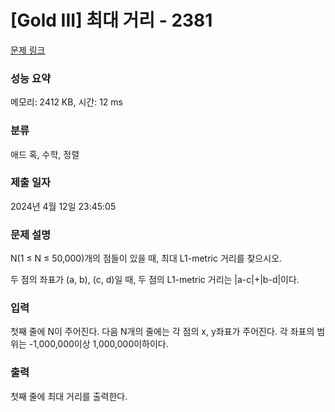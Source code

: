 # [Gold III] 최대 거리 - 2381 

[문제 링크](https://www.acmicpc.net/problem/2381) 

### 성능 요약

메모리: 2412 KB, 시간: 12 ms

### 분류

애드 혹, 수학, 정렬

### 제출 일자

2024년 4월 12일 23:45:05

### 문제 설명

<p>N(1 ≤ N ≤ 50,000)개의 점들이 있을 때, 최대 L1-metric 거리를 찾으시오.</p>

<p>두 점의 좌표가 (a, b), (c, d)일 때, 두 점의 L1-metric 거리는 |a-c|+|b-d|이다.</p>

### 입력 

 <p><meta charset="utf-8">첫째 줄에 N이 주어진다. 다음 N개의 줄에는 각 점의 x, y좌표가 주어진다. 각 좌표의 범위는 -1,000,000이상 1,000,000이하이다.</p>

### 출력 

 <p>첫째 줄에 최대 거리를 출력한다.</p>

